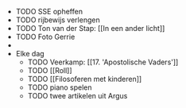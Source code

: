 - TODO SSE opheffen
- TODO rijbewijs verlengen
- TODO Ton van der Stap: [[In een ander licht]]
- TODO Foto Gerrie
-
- Elke dag
	- TODO Veerkamp: [[17. 'Apostolische Vaders']]
	- TODO [[Roll]]
	- TODO [[Filosoferen met kinderen]]
	- TODO piano spelen
	- TODO twee artikelen uit Argus